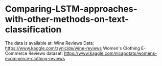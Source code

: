 # Comparing-LSTM-approaches-with-other-methods-on-text-classification
The data is available at:
Wine Reviews Data: https://www.kaggle.com/zynicide/wine-reviews
Women's Clothing E-Commerce Reviews dataset: https://www.kaggle.com/nicapotato/womens-ecommerce-clothing-reviews
